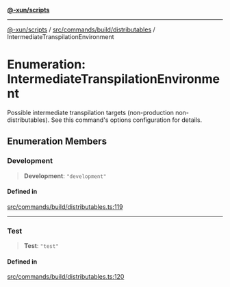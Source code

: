 [**@-xun/scripts**](../../../../../README.md)

***

[@-xun/scripts](../../../../../README.md) / [src/commands/build/distributables](../README.md) / IntermediateTranspilationEnvironment

# Enumeration: IntermediateTranspilationEnvironment

Possible intermediate transpilation targets (non-production
non-distributables). See this command's options configuration for details.

## Enumeration Members

### Development

> **Development**: `"development"`

#### Defined in

[src/commands/build/distributables.ts:119](https://github.com/Xunnamius/xscripts/blob/12020afea79f1ec674174f8cb4103ac0b46875c5/src/commands/build/distributables.ts#L119)

***

### Test

> **Test**: `"test"`

#### Defined in

[src/commands/build/distributables.ts:120](https://github.com/Xunnamius/xscripts/blob/12020afea79f1ec674174f8cb4103ac0b46875c5/src/commands/build/distributables.ts#L120)
